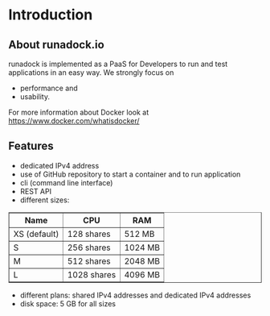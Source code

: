 Introduction
============

About runadock.io
-----------------

runadock is implemented as a PaaS for Developers to run and test applications in an easy way. We strongly focus on
* performance and 
* usability.

For more information about Docker look at https://www.docker.com/whatisdocker/

Features
--------

* dedicated IPv4 address
* use of GitHub repository to start a container and to run application
* cli (command line interface)
* REST API
* different sizes:

<table border="1">
  <tr>
    <th>Name</th><th>CPU</th><th>RAM</th>
  </tr>
  <tr>
    <td>XS (default)</td><td>128 shares</td><td>512 MB</td>
  </tr>
  <tr>
    <td>S</td><td>256 shares</td><td>1024 MB</td>
  </tr>
  <tr>
    <td>M</td><td>512 shares</td><td>2048 MB</td>
  </tr>
  <tr>
    <td>L</td><td>1028 shares</td><td>4096 MB</td>
  </tr>
</table>


* different plans: shared IPv4 addresses and dedicated IPv4 addresses
* disk space: 5 GB for all sizes
